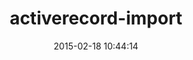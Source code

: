 ---
layout: post
title:  "activerecord-import"
repo:   "zdennis/activerecord-import"
date:   2015-02-18 10:44:14
gemurl: http://github.com/zdennis/activerecord-import
---